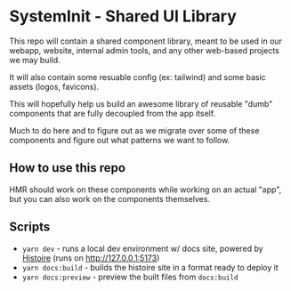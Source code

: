 # SystemInit - Shared UI Library

This repo will contain a shared component library, meant to be used in our webapp, website, internal admin tools, and any other web-based projects we may build.

It will also contain some resuable config (ex: tailwind) and some basic assets (logos, favicons).

This will hopefully help us build an awesome library of reusable "dumb" components that are fully decoupled from the app itself.

Much to do here and to figure out as we migrate over some of these components and figure out what patterns we want to follow.

## How to use this repo
HMR should work on these components while working on an actual "app", but you can also work on the components themselves.

## Scripts
- `yarn dev` - runs a local dev environment w/ docs site, powered by [Histoire](https://histoire.dev/) (runs on http://127.0.0.1:5173)
- `yarn docs:build` - builds the histoire site in a format ready to deploy it
- `yarn docs:preview` - preview the built files from `docs:build`